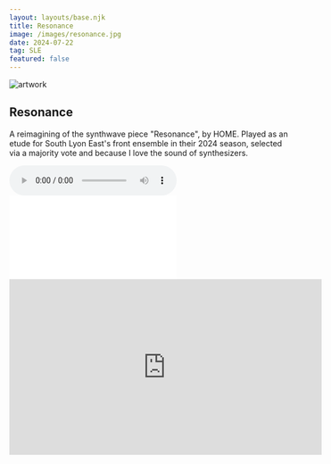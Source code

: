 ```yaml
---
layout: layouts/base.njk
title: Resonance
image: /images/resonance.jpg
date: 2024-07-22
tag: SLE
featured: false
---
```


![artwork](/images/resonance.jpg)

## Resonance

A reimagining of the synthwave piece "Resonance", by HOME. Played as an etude for South Lyon East's front ensemble in their 2024 season, selected via a majority vote and because I love the sound of synthesizers.

<audio controls>
  <source src="/audios/resonance.mp3" type="audio/mpeg">
  Your browser does not support the audio element.
</audio>

<embed class="score" src="/scores/resonance.pdf" type="application/pdf">

<iframe width="560" height="315" src="https://www.youtube.com/embed/8GW6sLrK40k?si=oxZ0Mb0E6sPHqgQ8" title="YouTube video player" frameborder="0" allow="accelerometer; autoplay; clipboard-write; encrypted-media; gyroscope; picture-in-picture; web-share" referrerpolicy="strict-origin-when-cross-origin" allowfullscreen></iframe>